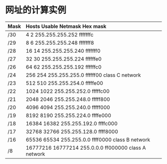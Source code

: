 #
# 网址的计算实例


Mask | Hosts Usable Netmask Hex mask
:----|:-----
/30  | 4 2 255.255.255.252 fffffffc
/29  | 8 6 255.255.255.248 fffffff8
/28  | 16 14 255.255.255.240 fffffff0
/27  | 32 30 255.255.255.224 ffffffe0
/26  | 64 62 255.255.255.192 ffffffc0
/24  | 256 254 255.255.255.0 ffffff00 class C network
/23  | 512 510 255.255.254.0 fffffe00
/22  | 1024 1022 255.255.252.0 fffffc00
/21  | 2048 2046 255.255.248.0 fffff800
/20  | 4096 4094 255.255.240.0 fffff000
/19  | 8192 8190 255.255.224.0 ffffe000
/18  | 16384 16382 255.255.192.0 ffffc000
/17  | 32768 32766 255.255.128.0 ffff8000
/16  | 65536 65534 255.255.0.0 ffff0000 class B network
/8   | 16777216 16777214 255.0.0.0 ff000000 class A network
